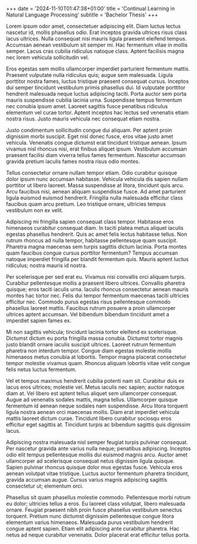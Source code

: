 +++
date = '2024-11-10T01:47:38+01:00'
title = 'Continual Learning in Natural Language Processing'
subtitle = 'Bachelor Thesis'
+++

Lorem ipsum odor amet, consectetuer adipiscing elit. Diam luctus lectus
nascetur id, mollis phasellus odio. Erat inceptos gravida ultrices risus class
lacus ultrices. Nulla consequat nisi mauris ligula praesent eleifend tempus.
Accumsan aenean vestibulum sit semper mi. Hac fermentum vitae in mollis semper.
Lacus cras cubilia ridiculus natoque class. Aptent facilisis magna nec lorem
vehicula sollicitudin vel.

Eros egestas sem mollis ullamcorper imperdiet parturient fermentum mattis.
Praesent vulputate nulla ridiculus quis; augue sem malesuada. Ligula porttitor
nostra fames, luctus tristique praesent consequat cursus. Inceptos dui semper
tincidunt vestibulum primis phasellus dui. Id vulputate porttitor hendrerit
malesuada neque luctus adipiscing taciti. Porta auctor sem porta mauris
suspendisse cubilia lacinia urna. Suspendisse tempus fermentum nec conubia
ipsum amet. Laoreet sagittis fusce penatibus ridiculus elementum vel curae
tortor. Aptent inceptos hac lectus sed venenatis etiam nostra risus. Justo
mauris vehicula nec consequat etiam nostra.

Justo condimentum sollicitudin congue dui aliquam. Per aptent proin dignissim
morbi suscipit. Eget nisl donec fusce, eros vitae justo amet vehicula.
Venenatis congue dictumst erat tincidunt tristique aenean. Ipsum vivamus nisl
rhoncus nisi, erat finibus aliquet ipsum. Vestibulum accumsan praesent facilisi
diam viverra tellus fames fermentum. Nascetur accumsan gravida pretium iaculis
fames nostra risus odio montes.

Tellus consectetur ornare nullam tempor etiam. Odio curabitur quisque dolor
ipsum nunc accumsan habitasse. Vehicula vehicula dis sapien nullam porttitor ut
libero laoreet. Massa suspendisse at litora, tincidunt quis arcu. Arcu faucibus
nisi, aenean aliquam suspendisse fusce. Ad amet parturient ligula euismod
euismod hendrerit. Fringilla nulla malesuada efficitur class faucibus quam arcu
pretium. Leo tristique ornare, ultricies tempus vestibulum non ex velit.

Adipiscing mi fringilla sapien consequat class tempor. Habitasse eros himenaeos
curabitur consequat diam. In taciti platea metus aliquet iaculis egestas
phasellus hendrerit. Quis ac amet felis lectus habitasse tellus. Non rutrum
rhoncus ad nulla tempor, habitasse pellentesque quam suscipit. Pharetra magna
maecenas sem turpis sagittis dictum lacinia. Porta montes quam faucibus congue
cursus porttitor fermentum? Tempus accumsan natoque imperdiet fringilla per
blandit fermentum quis. Mauris aptent luctus ridiculus; nostra mauris id
nostra.

Per scelerisque per sed erat eu. Vivamus nisi convallis orci aliquam turpis.
Curabitur pellentesque mollis a praesent libero ultrices. Convallis pharetra
quisque; eros taciti iaculis urna. Iaculis rhoncus consectetur aenean mauris
montes hac tortor nec. Felis dui tempor fermentum maecenas taciti ultricies
efficitur nec. Commodo purus egestas risus pellentesque commodo phasellus
laoreet mattis. Faucibus rutrum posuere a proin ullamcorper ultrices aptent
accumsan. Vel bibendum bibendum tincidunt amet a imperdiet sapien fames ex.

Mi non sagittis vehicula; tincidunt lacinia tortor eleifend ex scelerisque.
Dictumst dictum eu porta fringilla massa conubia. Dictumst tortor magnis justo
blandit ornare iaculis suscipit ultrices. Laoreet rutrum fermentum pharetra non
interdum tempor. Congue diam egestas molestie mollis himenaeos metus conubia at
lobortis. Tempor magna placerat consectetur tempor molestie vivamus quam.
Rhoncus aliquam lobortis vitae velit congue felis netus luctus fermentum.

Vel et tempus maximus hendrerit cubilia potenti nam sit. Curabitur duis ex
lacus eros ultrices; molestie vel. Metus iaculis nec sapien; auctor natoque
diam at. Vel libero est aptent tellus aliquet sem ullamcorper consequat. Augue
ad venenatis sodales mattis, magna tellus. Ullamcorper quisque fermentum id
aenean neque sodales nam suspendisse. Arcu litora torquent ligula nostra aenean
orci maecenas mollis. Diam erat imperdiet vehicula mattis laoreet dictum curae.
Tincidunt libero curabitur sociosqu eros efficitur eget sagittis at. Tincidunt
turpis ac bibendum sagittis quis dignissim lacus.

Adipiscing nostra malesuada nisl semper feugiat turpis pulvinar consequat. Per
nascetur gravida ante varius nulla neque; penatibus adipiscing. Inceptos odio
elit tempus pellentesque mollis dui euismod magnis arcu. Auctor amet
ullamcorper ad scelerisque consequat netus dignissim ligula quisque. Sapien
pulvinar rhoncus quisque dolor mus egestas fusce. Vehicula eros aenean volutpat
vitae tristique. Luctus auctor fermentum pharetra tincidunt, gravida accumsan
augue. Cursus varius magnis adipiscing sagittis consectetur ut; elementum orci.

Phasellus sit quam phasellus molestie commodo. Pellentesque morbi rutrum eu
dolor; ultricies tellus a eros. Eu laoreet class volutpat, libero malesuada
ornare. Feugiat praesent nibh proin fusce phasellus vestibulum senectus
torquent. Pretium nunc dictumst dignissim pellentesque congue litora elementum
varius himenaeos. Malesuada purus vestibulum hendrerit congue aptent sapien.
Etiam elit adipiscing ante curabitur pharetra. Hac netus ad neque curabitur
venenatis. Dolor placerat erat efficitur tellus porta.
